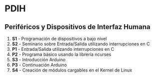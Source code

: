 # PDIH
## Periféricos y Dispositivos de Interfaz Humana
1. **S1** - Programación de dispositivos a bajo nivel
2. **S2** - Seminario sobre Entrada/Salida utilizando interrupciones en C
3. **P1** - Entrada/Salida utilizando interrupciones en C
4. **P2** - Programa básico usando la librería ncurses
5. **S3** - Introducción Arduino
6. **P3** - Continuación Arduino
7. **S4** - Creación de módulos cargables en el Kernel de Linux
